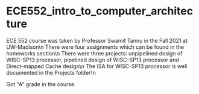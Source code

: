 # ECE552_intro_to_computer_architecture
ECE 552 course was taken by Professor Swamit Tannu in the Fall 2021 at UW-Madison\n
There were four assignments which can be found in the homeworks section\n
There were three projects: unpipelined design of WISC-SP13 processor, pipelined design of WISC-SP13 processor and Direct-mapped Cache design\n
The ISA for WISC-SP13 processor is well documented in the Projects folder\n


Got "A" grade in the course.

